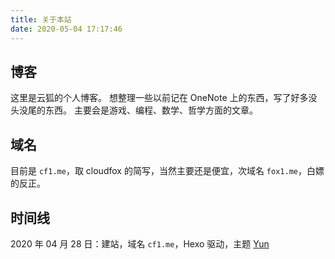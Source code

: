 ```yaml
---
title: 关于本站
date: 2020-05-04 17:17:46
---
```


## 博客

这里是云狐的个人博客。
想整理一些以前记在 OneNote 上的东西，写了好多没头没尾的东西。
主要会是游戏、编程、数学、哲学方面的文章。

## 域名

目前是 `cf1.me`，取 cloudfox 的简写，当然主要还是便宜，次域名 `fox1.me`，白嫖的反正。

## 时间线

2020 年 04 月 28 日：建站，域名 `cf1.me`，Hexo 驱动，主题 [Yun](https://github.com/cloudfox2/hexo-theme-yun)
